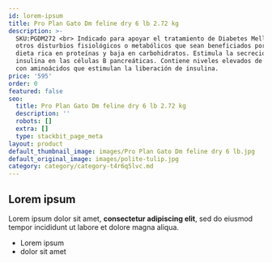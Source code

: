 ```yaml
---
id: lorem-ipsum
title: Pro Plan Gato Dm feline dry 6 lb 2.72 kg
description: >-
  SKU:PGDM272 <br> Indicado para apoyar el tratamiento de Diabetes Mellitus y de
  otros disturbios fisiológicos o metabólicos que sean beneficiados por una
  dieta rica en proteínas y baja en carbohidratos. Estimula la secreción de
  insulina en las células B pancreáticas. Contiene niveles elevados de proteínas
  con aminoácidos que estimulan la liberación de insulina.
price: '595'
order: 0
featured: false
seo:
  title: Pro Plan Gato Dm feline dry 6 lb 2.72 kg
  description: ''
  robots: []
  extra: []
  type: stackbit_page_meta
layout: product
default_thumbnail_image: images/Pro Plan Gato Dm feline dry 6 lb.jpg
default_original_image: images/polite-tulip.jpg
category: category/category-t4r6q5lvc.md
---
```

## Lorem ipsum

Lorem ipsum dolor sit amet, **consectetur adipiscing elit**, sed do eiusmod tempor incididunt ut labore et dolore magna aliqua.

- Lorem ipsum
- dolor sit amet